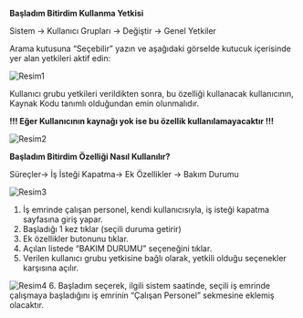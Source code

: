 **Başladım Bitirdim Kullanma Yetkisi**

Sistem -\> Kullanıcı Grupları -\> Değiştir -\> Genel Yetkiler

Arama kutusuna “Seçebilir” yazın ve aşağıdaki görselde kutucuk içerisinde yer alan yetkileri aktif edin:

![Resim1](https://docsbimser.blob.core.windows.net/imagecontainer/auto-upload71d6dd27-f259-4cfb-ba8b-d5c9b301fabb)

Kullanıcı grubu yetkileri verildikten sonra, bu özelliği kullanacak kullanıcının, Kaynak Kodu tanımlı olduğundan emin olunmalıdır.

**!!! Eğer Kullanıcının kaynağı yok ise bu özellik kullanılamayacaktır !!!**

![Resim2](https://docsbimser.blob.core.windows.net/imagecontainer/auto-uploadd5947bac-9414-48fc-a01e-d6d0ae56a643)

**Başladım Bitirdim Özelliği Nasıl Kullanılır?**

Süreçler-\> İş İsteği Kapatma-\> Ek Özellikler -\> Bakım Durumu

![Resim3](https://docsbimser.blob.core.windows.net/imagecontainer/auto-upload8ca7a13f-b85f-48c9-a400-0c775bea7a45)

1.  İş emrinde çalışan personel, kendi kullanıcısıyla, iş isteği kapatma sayfasına giriş yapar.
2.  Başladığı 1 kez tıklar (seçili duruma getirir)
3.  Ek özellikler butonunu tıklar.
4.  Açılan listede “BAKIM DURUMU” seçeneğini tıklar.
5.  Verilen kullanıcı grubu yetkisine bağlı olarak, yetkili olduğu seçenekler karşısına açılır.

![Resim4](https://docsbimser.blob.core.windows.net/imagecontainer/auto-upload223e890c-3b60-488e-a0e5-bc14c6365b07)
6.  Başladım seçerek, ilgili sistem saatinde, seçili iş emrinde çalışmaya başladığını iş emrinin “Çalışan Personel” sekmesine eklemiş olacaktır.
